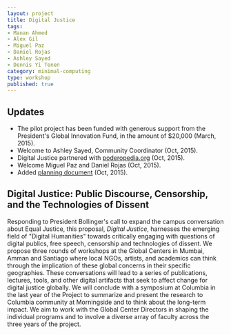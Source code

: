 ```yaml
---
layout: project
title: Digital Justice
tags:
- Manan Ahmed
- Alex Gil
- Miguel Paz
- Daniel Rojas
- Ashley Sayed
- Dennis Yi Tenen
category: minimal-computing
type: workshop
published: true
---
```


## Updates

- The pilot project has been funded with generous support from the President's Global
Innovation Fund, in the amount of $20,000 (March, 2015).
- Welcome to Ashley Sayed, Community Coordinator (Oct, 2015). 
- Digital Justice partnered with [poderopedia.org](http://www.poderopedia.org/) (Oct, 2015).
- Welcome Miguel Paz and Daniel Rojas (Oct, 2015).
- Added [planning document](https://hackpad.com/Digital-Justice-Santiago-Chile-3odlGGxjZ4Y) (Oct, 2015).

## Digital Justice: Public Discourse, Censorship, and the Technologies of Dissent

Responding to President Bollinger's call to expand the campus conversation
about Equal Justice, this proposal, *Digital Justice*, harnesses the emerging
field of "Digital Humanities" towards critically engaging with questions of
digital publics, free speech, censorship and technologies of dissent. We
propose three rounds of workshops at the Global Centers in Mumbai, Amman and
Santiago where local NGOs, artists, and academics can think through the
implication of these global concerns in their specific geographies. These
conversations will lead to a series of publications, lectures, tools, and other
digital artifacts that seek to affect change for digital justice globally. We
will conclude with a symposium at Columbia in the last year of the Project to
summarize and present the research to Columbia community at Morningside and to
think about the long-term impact. We aim to work with the Global Center
Directors in shaping the individual programs and to involve a diverse array of
faculty across the three years of the project.
